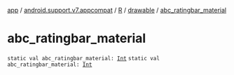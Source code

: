 [app](../../../index.md) / [android.support.v7.appcompat](../../index.md) / [R](../index.md) / [drawable](index.md) / [abc_ratingbar_material](.)

# abc_ratingbar_material

`static val abc_ratingbar_material: `[`Int`](https://kotlinlang.org/api/latest/jvm/stdlib/kotlin/-int/index.html)
`static val abc_ratingbar_material: `[`Int`](https://kotlinlang.org/api/latest/jvm/stdlib/kotlin/-int/index.html)